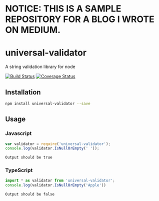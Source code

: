 # NOTICE: THIS IS A SAMPLE REPOSITORY FOR A BLOG I WROTE ON MEDIUM.

# universal-validator
A string validation library for node

[![Build Status](https://travis-ci.org/iwannabebot/universal-validator.svg?branch=master)](https://travis-ci.org/iwannabebot/universal-validator)
[![Coverage Status](https://coveralls.io/repos/github/iwannabebot/universal-validator/badge.svg?branch=master)](https://coveralls.io/github/iwannabebot/universal-validator?branch=master)

## Installation 
```sh
npm install universal-validator --save
```
## Usage
### Javascript
```javascript
var validator = require('universal-validator');
console.log(validator.IsNullOrEmpty(' '));
```
```sh
Output should be true
```
### TypeScript
```typescript
import * as validator from 'universal-validator';
console.log(validator.IsNullOrEmpty('Apple'))
```
```sh
Output should be false
```
